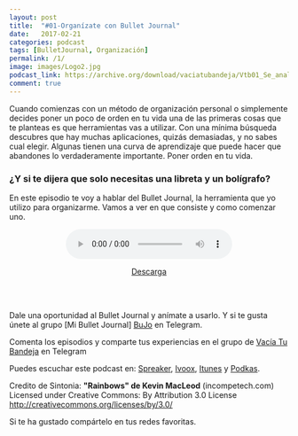 ```yaml
---
layout: post
title:  "#01-Organízate con Bullet Journal"
date:   2017-02-21 
categories: podcast
tags: [BulletJournal, Organización]
permalink: /1/
image: images/Logo2.jpg
podcast_link: https://archive.org/download/vaciatubandeja/Vtb01_Se_analogico_en_un_mundo_digital_con_Bullet_Journal.mp3
comment: true
---
```


  
Cuando comienzas con un método de organización personal o simplemente decides poner un poco de orden en tu vida una de las primeras cosas que te planteas es que herramientas vas a utilizar.
Con una mínima búsqueda descubres que hay muchas aplicaciones, quizás demasiadas, y no sabes cual elegir. Algunas tienen una curva de aprendizaje que puede hacer que abandones lo verdaderamente importante. Poner orden en tu vida.

### ¿Y si te dijera que solo necesitas una libreta y un bolígrafo?
En este episodio te voy a hablar del Bullet Journal, la herramienta que yo utilizo para organizarme. Vamos a ver en que consiste y como comenzar uno.
<br>
<center>
<audio controls>
  <source src="{{ page.podcast_link }}" type="audio/mp3">

</audio>

[Descarga][mp3]
</center>

<br>
<br/>


Dale una oportunidad al Bullet Journal y anímate a usarlo. Y si te gusta únete al grupo [Mi Bullet Journal] [BuJo] en Telegram.

Comenta los episodios y comparte tus experiencias en el grupo de [Vacía Tu Bandeja][Telegram] en Telegram

Puedes escuchar este podcast en:
[Spreaker][Spreaker], [Ivoox][Ivoox], [Itunes][Itunes] y [Podkas][Podkas]. 


Credito de Sintonia:
**"Rainbows" de Kevin MacLeod** (incompetech.com)
Licensed under Creative Commons: By Attribution 3.0 License
http://creativecommons.org/licenses/by/3.0/

Si te ha gustado compártelo en tus redes favoritas.


[Spreaker]: https://www.spreaker.com/show/2177636
[Ivoox]: http://www.ivoox.com/podcast-vacia-tu-bandeja_sq_f1388960_1.html
[Itunes]: https://itunes.apple.com/es/podcast/vac%C3%ADa-tu-bandeja/id1212390900?mt=2
[Podkas]: http://www.podkas.com/directorio/vacia-tu-bandeja-de-lormez16/
[Telegram]: http://t.me/Vaciatubandeja 
[BuJo]: http://t.me/miBulletJournal
[mp3]: https://archive.org/download/vaciatubandeja/Vtb01_Se_analogico_en_un_mundo_digital_con_Bullet_Journal.mp3